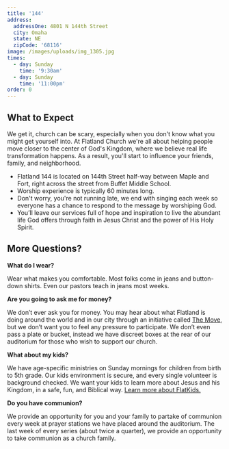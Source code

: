 ```yaml
---
title: '144'
address:
  addressOne: 4801 N 144th Street
  city: Omaha
  state: NE
  zipCode: '68116'
image: /images/uploads/img_1305.jpg
times:
  - day: Sunday
    time: '9:30am'
  - day: Sunday
    time: '11:00pm'
order: 0
---
```

## What to Expect

We get it, church can be scary, especially when you don't know what you might get yourself into. At Flatland Church we're all about helping people move closer to the center of God's Kingdom, where we believe real life transformation happens. As a result, you'll start to influence your friends, family, and neighborhood.

* Flatland 144 is located on 144th Street half-way between Maple and Fort, right across the street from Buffet Middle School.
* Worship experience is typically 60 minutes long.
* Don't worry, you're not running late, we end with singing each week so everyone has a chance to respond to the message by worshiping God.
* You’ll leave our services full of hope and inspiration to live the abundant life God offers through faith in Jesus Christ and the power of His Holy Spirit.

## More Questions?

**What do I wear?**

Wear what makes you comfortable. Most folks come in jeans and button-down shirts. Even our pastors teach in jeans most weeks.

**Are you going to ask me for money?**

We don’t ever ask you for money. You may hear about what Flatland is doing around the world and in our city through an initiative called [The Move](/the-move), but we don’t want you to feel any pressure to participate. We don’t even pass a plate or bucket, instead we have discreet boxes at the rear of our auditorium for those who wish to support our church.

**What about my kids?**

We have age-specific ministries on Sunday mornings for children from birth to 5th grade. Our kids environment is secure, and every single volunteer is background checked. We want your kids to learn more about Jesus and his Kingdom, in a safe, fun, and Biblical way. [Learn more about FlatKids.](/kids)

**Do you have communion?**

We provide an opportunity for you and your family to partake of communion every week at prayer stations we have placed around the auditorium. The last week of every series (about twice a quarter), we provide an opportunity to take communion as a church family.
